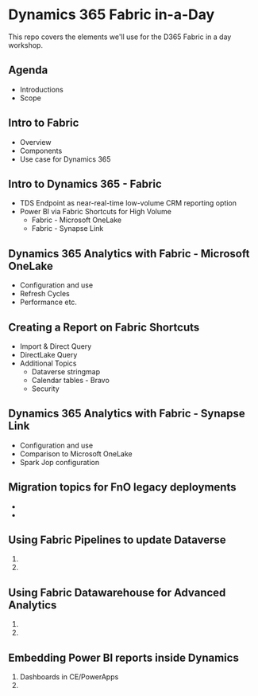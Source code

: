 # Dynamics 365 Fabric in-a-Day

This repo covers the elements we'll use for the D365 Fabric in a day workshop.

## Agenda

- Introductions
- Scope
  
## Intro to Fabric

- Overview
- Components
- Use case for Dynamics 365
  
## Intro to Dynamics 365 - Fabric

- TDS Endpoint as near-real-time low-volume CRM reporting option
- Power BI via Fabric Shortcuts for High Volume
  - Fabric - Microsoft OneLake
  - Fabric - Synapse Link

## Dynamics 365 Analytics with Fabric - Microsoft OneLake

- Configuration and use
- Refresh Cycles
- Performance etc.

## Creating a Report on Fabric Shortcuts

- Import & Direct Query
- DirectLake Query
- Additional Topics
  - Dataverse stringmap
  - Calendar tables - Bravo
  - Security

## Dynamics 365 Analytics with Fabric - Synapse Link

- Configuration and use
- Comparison to Microsoft OneLake
- Spark Jop configuration

## Migration topics for FnO legacy deployments

-
-

## Using Fabric Pipelines to update Dataverse

1.
2.

## Using Fabric Datawarehouse for Advanced Analytics

1.
2.

## Embedding Power BI reports inside Dynamics

1. Dashboards in CE/PowerApps
2.
